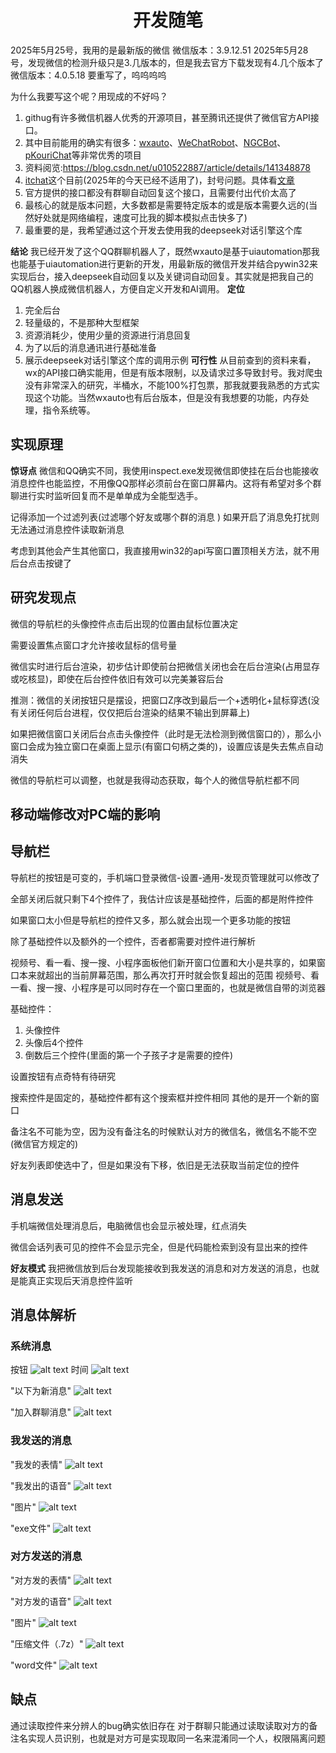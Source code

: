 # <center> 开发随笔 </center>
2025年5月25号，我用的是最新版的微信
微信版本：3.9.12.51
2025年5月28号，发现微信的检测升级只是3.几版本的，但是我去官方下载发现有4.几个版本了
微信版本：4.0.5.18      要重写了，呜呜呜呜



为什么我要写这个呢？用现成的不好吗？
1. githug有许多微信机器人优秀的开源项目，甚至腾讯还提供了微信官方API接口。
2. 其中目前能用的确实有很多：[wxauto](https://github.com/cluic/wxauto)、[WeChatRobot](https://github.com/lich0821/WeChatRobot)、[NGCBot](https://github.com/ngc660sec/NGCBot)、[pKouriChat](https://github.com/KouriChat/KouriChat)等非常优秀的项目
3. 资料阅览:https://blog.csdn.net/u010522887/article/details/141348878
4. [itchat](https://itchat.readthedocs.io/zh/latest/)这个目前(2025年的今天已经不适用了)，封号问题。具体看[文章](https://blog.csdn.net/wade1203/article/details/107010918)
5. 官方提供的接口都没有群聊自动回复这个接口，且需要付出代价太高了
6. 最核心的就是版本问题，大多数都是需要特定版本的或是版本需要久远的(当然好处就是网络编程，速度可比我的脚本模拟点击快多了)
7. 最重要的是，我希望通过这个开发去使用我的deepseek对话引擎这个库

**结论**
我已经开发了这个QQ群聊机器人了，既然wxauto是基于uiautomation那我也能基于uiautomation进行更新的开发，用最新版的微信开发并结合pywin32来实现后台，接入deepseek自动回复以及关键词自动回复。其实就是把我自己的QQ机器人换成微信机器人，方便自定义开发和AI调用。
**定位**
1. 完全后台
2. 轻量级的，不是那种大型框架
3. 资源消耗少，使用少量的资源进行消息回复
4. 为了以后的消息通讯进行基础准备
5. 展示deepseek对话引擎这个库的调用示例
**可行性**
从目前查到的资料来看，wx的API接口确实能用，但是有版本限制，以及请求过多导致封号。我对爬虫没有非常深入的研究，半桶水，不能100%打包票，那我就要我熟悉的方式实现这个功能。当然wxauto也有后台版本，但是没有我想要的功能，内存处理，指令系统等。






## 实现原理
**惊讶点**
微信和QQ确实不同，我使用inspect.exe发现微信即使挂在后台也能接收消息控件也能监控，不用像QQ那样必须前台在窗口屏幕内。这将有希望对多个群聊进行实时监听回复而不是单单成为全能型选手。

记得添加一个过滤列表(过滤哪个好友或哪个群的消息 )
如果开启了消息免打扰则无法通过消息控件读取新消息

考虑到其他会产生其他窗口，我直接用win32的api写窗口置顶相关方法，就不用后台点击按键了    

## 研究发现点
微信的导航栏的头像控件点击后出现的位置由鼠标位置决定

需要设置焦点窗口才允许接收鼠标的信号量

微信实时进行后台渲染，初步估计即使前台把微信关闭也会在后台渲染(占用显存或吃核显)，即使在后台控件依旧有效可以完美兼容后台

推测：微信的关闭按钮只是摆设，把窗口Z序改到最后一个+透明化+鼠标穿透(没有关闭任何后台进程，仅仅把后台渲染的结果不输出到屏幕上)


如果把微信窗口关闭后台点击头像控件（此时是无法检测到微信窗口的），那么小窗口会成为独立窗口在桌面上显示(有窗口句柄之类的)，设置应该是失去焦点自动消失





微信的导航栏可以调整，也就是我得动态获取，每个人的微信导航栏都不同


## 移动端修改对PC端的影响

## 导航栏
导航栏的按钮是可变的，手机端口登录微信-设置-通用-发现页管理就可以修改了

全部关闭后就只剩下4个控件了，我估计应该是基础控件，后面的都是附件控件

如果窗口太小但是导航栏的控件又多，那么就会出现一个更多功能的按钮

除了基础控件以及额外的一个控件，否者都需要对控件进行解析

视频号、看一看、搜一搜、小程序面板他们新开窗口位置和大小是共享的，如果窗口本来就超出的当前屏幕范围，那么再次打开时就会恢复超出的范围
视频号、看一看、搜一搜、小程序是可以同时存在一个窗口里面的，也就是微信自带的浏览器


基础控件：
1. 头像控件
2. 头像后4个控件
3. 倒数后三个控件(里面的第一个子孩子才是需要的控件)

设置按钮有点奇特有待研究


搜索控件是固定的，基础控件都有这个搜索框并控件相同
其他的是开一个新的窗口



备注名不可能为空，因为没有备注名的时候默认对方的微信名，微信名不能不空(微信官方规定的)

好友列表即使选中了，但是如果没有下移，依旧是无法获取当前定位的控件



## 消息发送
手机端微信处理消息后，电脑微信也会显示被处理，红点消失

微信会话列表可见的控件不会显示完全，但是代码能检索到没有显出来的控件


**好友模式**
我把微信放到后台发现能接收到我发送的消息和对方发送的消息，也就是能真正实现后天消息控件监听



## 消息体解析
### 系统消息
按钮
![alt text](image-14.png)
时间
![alt text](image-1.png)

"以下为新消息" 
![alt text](image-2.png)

"加入群聊消息"
![alt text](image-7.png)

### 我发送的消息
"我发的表情"
![alt text](image-9.png)

"我发出的语音"
![alt text](image-8.png)

"图片"
![alt text](image-12.png)

"exe文件"
![alt text](image-13.png)
### 对方发送的消息
"对方发的表情"
![alt text](image-11.png)

"对方发的语音"
![alt text](image-10.png)

"图片"
![alt text](image-6.png)

"压缩文件（.7z）"
![alt text](image-5.png)

"word文件"
![alt text](image-4.png)






## 缺点
通过读取控件来分辨人的bug确实依旧存在
对于群聊只能通过读取读取对方的备注名实现人员识别，也就是对方可是实现取同一名来混淆同一个人，权限隔离问题